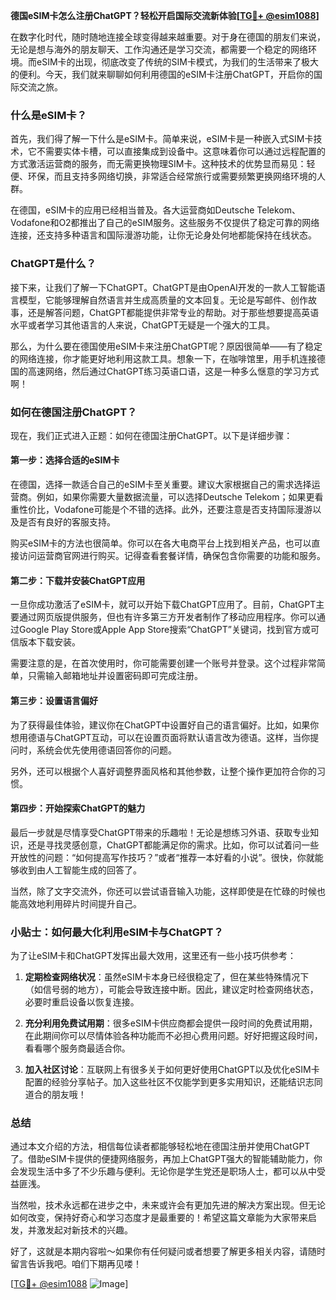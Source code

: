 **德国eSIM卡怎么注册ChatGPT？轻松开启国际交流新体验[[TG💪+ @esim1088](https://t.me/s/esim1088)]**

在数字化时代，随时随地连接全球变得越来越重要。对于身在德国的朋友们来说，无论是想与海外的朋友聊天、工作沟通还是学习交流，都需要一个稳定的网络环境。而eSIM卡的出现，彻底改变了传统的SIM卡模式，为我们的生活带来了极大的便利。今天，我们就来聊聊如何利用德国的eSIM卡注册ChatGPT，开启你的国际交流之旅。

### 什么是eSIM卡？

首先，我们得了解一下什么是eSIM卡。简单来说，eSIM卡是一种嵌入式SIM卡技术，它不需要实体卡槽，可以直接集成到设备中。这意味着你可以通过远程配置的方式激活运营商的服务，而无需更换物理SIM卡。这种技术的优势显而易见：轻便、环保，而且支持多网络切换，非常适合经常旅行或需要频繁更换网络环境的人群。

在德国，eSIM卡的应用已经相当普及。各大运营商如Deutsche Telekom、Vodafone和O2都推出了自己的eSIM服务。这些服务不仅提供了稳定可靠的网络连接，还支持多种语言和国际漫游功能，让你无论身处何地都能保持在线状态。

### ChatGPT是什么？

接下来，让我们了解一下ChatGPT。ChatGPT是由OpenAI开发的一款人工智能语言模型，它能够理解自然语言并生成高质量的文本回复。无论是写邮件、创作故事，还是解答问题，ChatGPT都能提供非常专业的帮助。对于那些想要提高英语水平或者学习其他语言的人来说，ChatGPT无疑是一个强大的工具。

那么，为什么要在德国使用eSIM卡来注册ChatGPT呢？原因很简单——有了稳定的网络连接，你才能更好地利用这款工具。想象一下，在咖啡馆里，用手机连接德国的高速网络，然后通过ChatGPT练习英语口语，这是一种多么惬意的学习方式啊！

### 如何在德国注册ChatGPT？

现在，我们正式进入正题：如何在德国注册ChatGPT。以下是详细步骤：

#### 第一步：选择合适的eSIM卡

在德国，选择一款适合自己的eSIM卡至关重要。建议大家根据自己的需求选择运营商。例如，如果你需要大量数据流量，可以选择Deutsche Telekom；如果更看重性价比，Vodafone可能是个不错的选择。此外，还要注意是否支持国际漫游以及是否有良好的客服支持。

购买eSIM卡的方法也很简单。你可以在各大电商平台上找到相关产品，也可以直接访问运营商官网进行购买。记得查看套餐详情，确保包含你需要的功能和服务。

#### 第二步：下载并安装ChatGPT应用

一旦你成功激活了eSIM卡，就可以开始下载ChatGPT应用了。目前，ChatGPT主要通过网页版提供服务，但也有许多第三方开发者制作了移动应用程序。你可以通过Google Play Store或Apple App Store搜索“ChatGPT”关键词，找到官方或可信版本下载安装。

需要注意的是，在首次使用时，你可能需要创建一个账号并登录。这个过程非常简单，只需输入邮箱地址并设置密码即可完成注册。

#### 第三步：设置语言偏好

为了获得最佳体验，建议你在ChatGPT中设置好自己的语言偏好。比如，如果你想用德语与ChatGPT互动，可以在设置页面将默认语言改为德语。这样，当你提问时，系统会优先使用德语回答你的问题。

另外，还可以根据个人喜好调整界面风格和其他参数，让整个操作更加符合你的习惯。

#### 第四步：开始探索ChatGPT的魅力

最后一步就是尽情享受ChatGPT带来的乐趣啦！无论是想练习外语、获取专业知识，还是寻找灵感创意，ChatGPT都能满足你的需求。比如，你可以试着问一些开放性的问题：“如何提高写作技巧？”或者“推荐一本好看的小说”。很快，你就能够收到由人工智能生成的回答了。

当然，除了文字交流外，你还可以尝试语音输入功能，这样即使是在忙碌的时候也能高效地利用碎片时间提升自己。

### 小贴士：如何最大化利用eSIM卡与ChatGPT？

为了让eSIM卡和ChatGPT发挥出最大效用，这里还有一些小技巧供参考：

1. **定期检查网络状况**：虽然eSIM卡本身已经很稳定了，但在某些特殊情况下（如信号弱的地方），可能会导致连接中断。因此，建议定时检查网络状态，必要时重启设备以恢复连接。
   
2. **充分利用免费试用期**：很多eSIM卡供应商都会提供一段时间的免费试用期，在此期间你可以尽情体验各种功能而不必担心费用问题。好好把握这段时间，看看哪个服务商最适合你。

3. **加入社区讨论**：互联网上有很多关于如何更好使用ChatGPT以及优化eSIM卡配置的经验分享帖子。加入这些社区不仅能学到更多实用知识，还能结识志同道合的朋友哦！

### 总结

通过本文介绍的方法，相信每位读者都能够轻松地在德国注册并使用ChatGPT了。借助eSIM卡提供的便捷网络服务，再加上ChatGPT强大的智能辅助能力，你会发现生活中多了不少乐趣与便利。无论你是学生党还是职场人士，都可以从中受益匪浅。

当然啦，技术永远都在进步之中，未来或许会有更加先进的解决方案出现。但无论如何改变，保持好奇心和学习态度才是最重要的！希望这篇文章能为大家带来启发，并激发起对新技术的兴趣。

好了，这就是本期内容啦～如果你有任何疑问或者想要了解更多相关内容，请随时留言告诉我吧。咱们下期再见喽！

[[TG💪+ @esim1088](https://t.me/s/esim1088) ![Image](https://i.postimg.cc/4NQfJmqS/Snipaste-2025-05-13-00-14-12.png)]